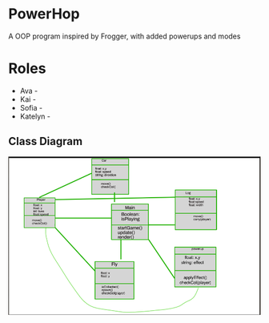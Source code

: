 # PowerHop
A OOP program inspired by Frogger, with added powerups and modes

# Roles
* Ava -
* Kai -
* Sofia -
* Katelyn -

## Class Diagram
![Class Diagram](https://github.com/SpaceCheetah322/Frogger/blob/main/images/Updated_Class_Diagram.png?raw=true)
